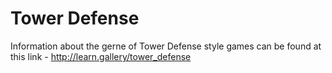 # Tower Defense

Information about the gerne of Tower Defense style games can be found at this link - http://learn.gallery/tower_defense

